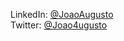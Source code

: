 LinkedIn: [@JoaoAugusto](https://www.linkedin.com/in/jo%C3%A3o-augusto-oliveira-15b018238/) <br/>
Twitter: [@Joao4ugusto](https://twitter.com/Joao4ugusto)
